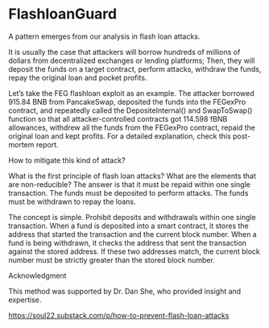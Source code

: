 # FlashloanGuard

A pattern emerges from our analysis in flash loan attacks.


It is usually the case that attackers will borrow hundreds of millions of dollars from decentralized exchanges or lending platforms; Then, they will deposit the funds on a target contract, perform attacks, withdraw the funds, repay the original loan and pocket profits.

Let’s take the FEG flashloan exploit as an example. The attacker borrowed 915.84 BNB from PancakeSwap, deposited the funds into the FEGexPro contract, and repeatedly called the DepositeInternal() and SwapToSwap() function so that all attacker-controlled contracts got 114.598 fBNB allowances, withdrew all the funds from the FEGexPro contract, repaid the original loan and kept profits. For a detailed explanation, check this post-mortem report.

How to mitigate this kind of attack?

What is the first principle of flash loan attacks? What are the elements that are non-reducible? The answer is that it must be repaid within one single transaction. The funds must be deposited to perform attacks.  The funds must be withdrawn to repay the loans.

The concept is simple. Prohibit deposits and withdrawals within one single transaction. When a fund is deposited into a smart contract, it stores the address that started the transaction and the current block number. When a fund is being withdrawn, it checks the address that sent the transaction against the stored address. If these two addresses match, the current block number must be strictly greater than the stored block number.


Acknowledgment

This method was supported by Dr. Dan She, who provided insight and expertise.

https://soul22.substack.com/p/how-to-prevent-flash-loan-attacks
